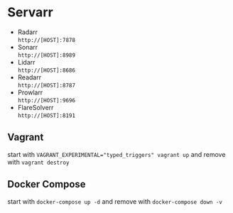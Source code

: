 # Servarr

- Radarr  
  `http://[HOST]:7878`
- Sonarr  
  `http://[HOST]:8989`
- Lidarr  
  `http://[HOST]:8686`
- Readarr  
  `http://[HOST]:8787`
- Prowlarr  
  `http://[HOST]:9696`
- FlareSolverr  
  `http://[HOST]:8191`

## Vagrant

start with `VAGRANT_EXPERIMENTAL="typed_triggers" vagrant up` and remove with `vagrant destroy`

## Docker Compose

start with `docker-compose up -d` and remove with `docker-compose down -v`
